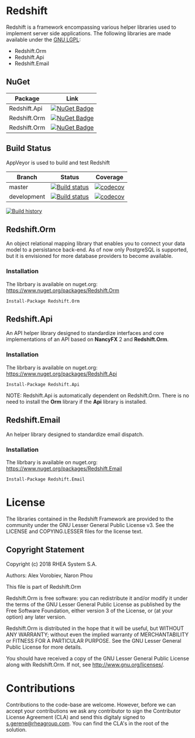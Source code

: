 # Redshift

Redshift is a framework encompassing various helper libraries used to implement server side applications. The following libraries are made available under the [GNU LGPL](https://www.gnu.org/licenses/lgpl.nl.html):

  - Redshift.Orm
  - Redshift.Api
  - Redshift.Email

## NuGet

Package | Link
--------|--------
Redshift.Api | [![NuGet Badge](https://buildstats.info/nuget/Redshift.Api)](https://www.nuget.org/packages/Redshift.Api/)
Redshift.Orm | [![NuGet Badge](https://buildstats.info/nuget/Redshift.Orm)](https://www.nuget.org/packages/Redshift.Orm/)
Redshift.Orm | [![NuGet Badge](https://buildstats.info/nuget/Redshift.Email)](https://www.nuget.org/packages/Redshift.Email/)

## Build Status

AppVeyor is used to build and test Redshift

Branch | Status | Coverage
------------ | ------------- | -------------
master | [![Build status](https://ci.appveyor.com/api/projects/status/v2tfo0nefpncq9bv/branch/master?svg=true)](https://ci.appveyor.com/project/alexatrhea/redshift/branch/master) | [![codecov](https://codecov.io/gh/RHEAGROUP/Redshift/branch/master/graph/badge.svg)](https://codecov.io/gh/RHEAGROUP/Redshift)
development | [![Build status](https://ci.appveyor.com/api/projects/status/v2tfo0nefpncq9bv/branch/development?svg=true)](https://ci.appveyor.com/project/alexatrhea/redshift/branch/development) | [![codecov](https://codecov.io/gh/RHEAGROUP/Redshift/branch/development/graph/badge.svg)](https://codecov.io/gh/RHEAGROUP/Redshift)

[![Build history](https://buildstats.info/appveyor/chart/alexatrhea/redshift)](https://ci.appveyor.com/project/alexatrhea/redshift/history)
 
## Redshift.Orm

An object relational mapping library that enables you to connect your data model to a persistance back-end. As of now only PostgreSQL is supported, but it is envisioned for more database providers to become available.

### Installation

The librbary is available on nuget.org: https://www.nuget.org/packages/Redshift.Orm

```
Install-Package Redshift.Orm
```

## Redshift.Api
An API helper library designed to standardize interfaces and core implementations of an API based on **NancyFX** 2 and **Redshift.Orm**.

### Installation

The librbary is available on nuget.org: https://www.nuget.org/packages/Redshift.Api

```
Install-Package Redshift.Api
```

NOTE: Redshift.Api is automatically dependent on Redshift.Orm. There is no need to install the **Orm** library if the **Api** library is installed.

## Redshift.Email
An helper library designed to standardize email dispatch.

### Installation

The librbary is available on nuget.org: https://www.nuget.org/packages/Redshift.Email

```
Install-Package Redshift.Email
```

# License

The libraries contained in the Redshift Framework are provided to the community under the GNU Lesser General Public License v3. See the LICENSE and COPYING.LESSER files for the license text.

## Copyright Statement
Copyright (c) 2018 RHEA System S.A.

Authors: Alex Vorobiev, Naron Phou

This file is part of Redshift.Orm

Redshift.Orm is free software: you can redistribute it and/or modify
it under the terms of the GNU Lesser General Public License as published by
the Free Software Foundation, either version 3 of the License, or
(at your option) any later version.

Redshift.Orm is distributed in the hope that it will be useful,
but WITHOUT ANY WARRANTY; without even the implied warranty of
MERCHANTABILITY or FITNESS FOR A PARTICULAR PURPOSE.  See the
GNU Lesser General Public License for more details.

You should have received a copy of the GNU Lesser General Public License
along with Redshift.Orm.  If not, see <http://www.gnu.org/licenses/>.

# Contributions

Contributions to the code-base are welcome. However, before we can accept your contributions we ask any contributor to sign the Contributor License Agreement (CLA) and send this digitaly signed to s.gerene@rheagroup.com. You can find the CLA's in the root of the solution.
